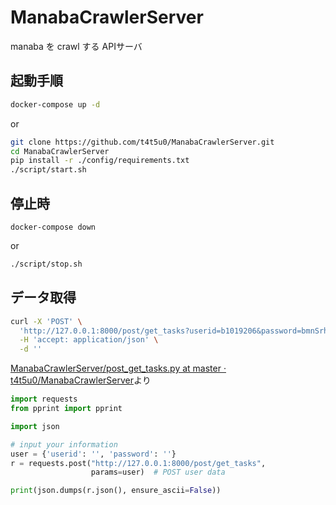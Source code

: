 # ManabaCrawlerServer
manaba を crawl する APIサーバ

## 起動手順

```bash
docker-compose up -d
```

or

```bash
git clone https://github.com/t4t5u0/ManabaCrawlerServer.git
cd ManabaCrawlerServer
pip install -r ./config/requirements.txt
./script/start.sh
```

## 停止時
```
docker-compose down
```

or

```bash
./script/stop.sh
```

## データ取得
```bash
curl -X 'POST' \
  'http://127.0.0.1:8000/post/get_tasks?userid=b1019206&password=bmnSrha7' \
  -H 'accept: application/json' \
  -d ''
```


[ManabaCrawlerServer/post_get_tasks.py at master · t4t5u0/ManabaCrawlerServer](https://github.com/t4t5u0/ManabaCrawlerServer/blob/master/post_get_tasks.py)より
```py
import requests
from pprint import pprint

import json

# input your information
user = {'userid': '', 'password': ''}
r = requests.post("http://127.0.0.1:8000/post/get_tasks",
                  params=user)  # POST user data

print(json.dumps(r.json(), ensure_ascii=False))
```
